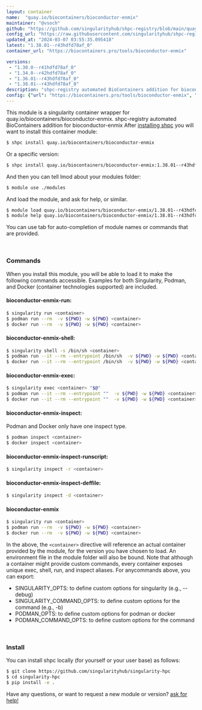 ```yaml
---
layout: container
name:  "quay.io/biocontainers/bioconductor-enmix"
maintainer: "@vsoch"
github: "https://github.com/singularityhub/shpc-registry/blob/main/quay.io/biocontainers/bioconductor-enmix/container.yaml"
config_url: "https://raw.githubusercontent.com/singularityhub/shpc-registry/main/quay.io/biocontainers/bioconductor-enmix/container.yaml"
updated_at: "2024-03-07 03:55:35.095418"
latest: "1.38.01--r43hdfd78af_0"
container_url: "https://biocontainers.pro/tools/bioconductor-enmix"

versions:
 - "1.30.0--r41hdfd78af_0"
 - "1.34.0--r42hdfd78af_0"
 - "1.36.01--r43hdfd78af_0"
 - "1.38.01--r43hdfd78af_0"
description: "shpc-registry automated BioContainers addition for bioconductor-enmix"
config: {"url": "https://biocontainers.pro/tools/bioconductor-enmix", "maintainer": "@vsoch", "description": "shpc-registry automated BioContainers addition for bioconductor-enmix", "latest": {"1.38.01--r43hdfd78af_0": "sha256:dbbeb93fa3120a3a197061731afab41e973e695f6255d5db323aa3ba92e9b510"}, "tags": {"1.30.0--r41hdfd78af_0": "sha256:a4a353f88686e3347a2a3c215a15c8ab7d1f404798e8acb437157dd247d7d61f", "1.34.0--r42hdfd78af_0": "sha256:d0b71c1a497defcacd01daf68e752c8b2fbb34225ceeff1e10fbdad4e63382a5", "1.36.01--r43hdfd78af_0": "sha256:e8384371c8dadcca3011f1ddc52b638718325d5987c6ac97cbee302e3d5e10fa", "1.38.01--r43hdfd78af_0": "sha256:dbbeb93fa3120a3a197061731afab41e973e695f6255d5db323aa3ba92e9b510"}, "docker": "quay.io/biocontainers/bioconductor-enmix"}
---
```


This module is a singularity container wrapper for quay.io/biocontainers/bioconductor-enmix.
shpc-registry automated BioContainers addition for bioconductor-enmix
After [installing shpc](#install) you will want to install this container module:


```bash
$ shpc install quay.io/biocontainers/bioconductor-enmix
```

Or a specific version:

```bash
$ shpc install quay.io/biocontainers/bioconductor-enmix:1.38.01--r43hdfd78af_0
```

And then you can tell lmod about your modules folder:

```bash
$ module use ./modules
```

And load the module, and ask for help, or similar.

```bash
$ module load quay.io/biocontainers/bioconductor-enmix/1.38.01--r43hdfd78af_0
$ module help quay.io/biocontainers/bioconductor-enmix/1.38.01--r43hdfd78af_0
```

You can use tab for auto-completion of module names or commands that are provided.

<br>

### Commands

When you install this module, you will be able to load it to make the following commands accessible.
Examples for both Singularity, Podman, and Docker (container technologies supported) are included.

#### bioconductor-enmix-run:

```bash
$ singularity run <container>
$ podman run --rm  -v ${PWD} -w ${PWD} <container>
$ docker run --rm  -v ${PWD} -w ${PWD} <container>
```

#### bioconductor-enmix-shell:

```bash
$ singularity shell -s /bin/sh <container>
$ podman run --it --rm --entrypoint /bin/sh  -v ${PWD} -w ${PWD} <container>
$ docker run --it --rm --entrypoint /bin/sh  -v ${PWD} -w ${PWD} <container>
```

#### bioconductor-enmix-exec:

```bash
$ singularity exec <container> "$@"
$ podman run --it --rm --entrypoint ""  -v ${PWD} -w ${PWD} <container> "$@"
$ docker run --it --rm --entrypoint ""  -v ${PWD} -w ${PWD} <container> "$@"
```

#### bioconductor-enmix-inspect:

Podman and Docker only have one inspect type.

```bash
$ podman inspect <container>
$ docker inspect <container>
```

#### bioconductor-enmix-inspect-runscript:

```bash
$ singularity inspect -r <container>
```

#### bioconductor-enmix-inspect-deffile:

```bash
$ singularity inspect -d <container>
```



#### bioconductor-enmix

```bash
$ singularity run <container>
$ podman run --rm  -v ${PWD} -w ${PWD} <container>
$ docker run --rm  -v ${PWD} -w ${PWD} <container>
```


In the above, the `<container>` directive will reference an actual container provided
by the module, for the version you have chosen to load. An environment file in the
module folder will also be bound. Note that although a container
might provide custom commands, every container exposes unique exec, shell, run, and
inspect aliases. For anycommands above, you can export:

 - SINGULARITY_OPTS: to define custom options for singularity (e.g., --debug)
 - SINGULARITY_COMMAND_OPTS: to define custom options for the command (e.g., -b)
 - PODMAN_OPTS: to define custom options for podman or docker
 - PODMAN_COMMAND_OPTS: to define custom options for the command

<br>

### Install

You can install shpc locally (for yourself or your user base) as follows:

```bash
$ git clone https://github.com/singularityhub/singularity-hpc
$ cd singularity-hpc
$ pip install -e .
```

Have any questions, or want to request a new module or version? [ask for help!](https://github.com/singularityhub/singularity-hpc/issues)